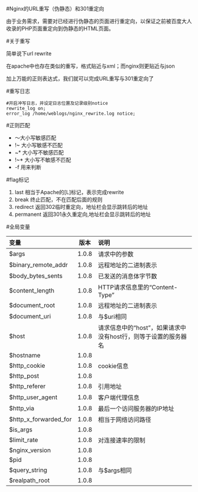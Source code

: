 #Nginx的URL重写（伪静态）和301重定向

由于业务需求，需要对已经进行伪静态的页面进行重定向，以保证之前被百度大人收录的PHP页面重定向到伪静态的HTML页面。

#关于重写

简单说下url rewrite

在apache中也存在类似的重写，格式贴近与xml；而nginx则更贴近与json

加上万能的正则表达式，我们就可以完成URL重写与301重定向了

#重写日志

	#开启冲写日志，并设定日志位置及记录级别notice
	rewrite_log on;
	error_log /home/weblogs/nginx_rewrite.log notice;

#正则匹配

* ～大小写敏感匹配
* !~ 大小写敏感不匹配
* ~* 大小写不敏感匹配
* !~* 大小写不敏感不匹配
* -f 用来判断

#flag标记

1. last 相当于Apache的[L]标记，表示完成rewrite
2. break 终止匹配，不在匹配后面的规则
3. redirect 返回302临时重定向，地址栏会显示跳转后的地址
4. permanent 返回301永久重定向,地址栏会显示跳转后的地址

#全局变量

| 变量 | 版本 | 说明 |
|:---|:---:|:---|
| $args | 1.0.8 | 请求中的参数|
| $binary_remote_addr | 1.0.8 | 远程地址的二进制表示 |
| $body_bytes_sents | 1.0.8 | 已发送的消息体字节数 |
| $content_length | 1.0.8 | HTTP请求信息里的“Content-Type” |
| $document_root | 1.0.8 | 远程地址的二进制表示 |
| $document_uri | 1.0.8 | 与$uri相同 |
| $host | 1.0.8 | 请求信息中的“host”，如果请求中没有host行，则等于设置的服务器名 |
| $hostname | 1.0.8 |  |
| $http_cookie | 1.0.8 | cookie信息 |
| $http_post | 1.0.8 |  |
| $http_referer | 1.0.8 | 引用地址 |
| $http_user_agent | 1.0.8 | 客户端代理信息 |
| $http_via | 1.0.8 | 最后一个访问服务器的IP地址 |
| $http_x_forwarded_for | 1.0.8 | 相当于网络访问路径 |
| $is_args | 1.0.8 |  |
| $limit_rate | 1.0.8 | 对连接速率的限制 |
| $nginx_version | 1.0.8 |  |
| $pid | 1.0.8 |  |
| $query_string | 1.0.8 | 与$args相同 |
| $realpath_root | 1.0.8 |  |
